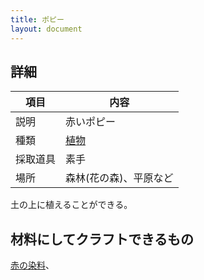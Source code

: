 ```yaml
---
title: ポピー
layout: document
---
```

## 詳細

|項目|内容|
|---|---|
|説明|赤いポピー|
|種類|[植物](植物)|
|採取道具|素手|
|場所|森林(花の森)、平原など|

土の上に植えることができる。

## 材料にしてクラフトできるもの

[赤の染料](赤の染料)、
